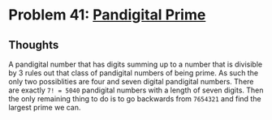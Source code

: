 # Problem 41: [Pandigital Prime](https://projecteuler.net/problem=41)

## Thoughts
A pandigital number that has digits summing up to a number that is divisible by 3 rules out that class of pandigital numbers of being prime. As such the only two possiblities are four and seven digital pandigital numbers. There are exactly `7! = 5040` pandigital numbers with a length of seven digits. Then the only remaining thing to do is to go backwards from `7654321` and find the largest prime we can.